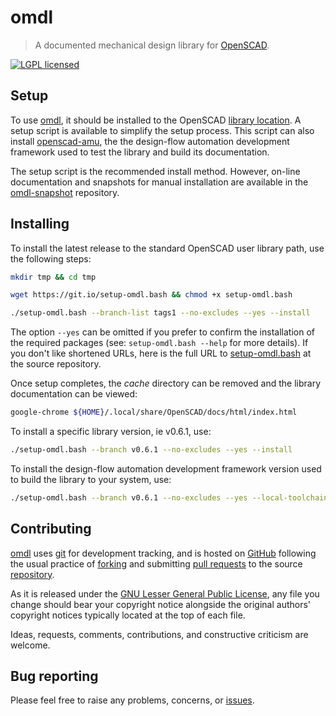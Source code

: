 omdl
====

> A documented mechanical design library for [OpenSCAD].

[![LGPL licensed](https://img.shields.io/badge/license-LGPL-blue.svg?style=flat)](https://raw.githubusercontent.com/royasutton/omdl/master/gnu-lgpl-v2.1.txt)


Setup
-----

To use [omdl], it should be installed to the OpenSCAD [library
location]. A setup script is available to simplify the setup process.
This script can also install [openscad-amu], the the design-flow
automation development framework used to test the library and build its
documentation.

The setup script is the recommended install method. However, on-line
documentation and snapshots for manual installation are available in
the [omdl-snapshot] repository.


Installing
----------

To install the latest release to the standard OpenSCAD user library
path, use the following steps:

```bash
mkdir tmp && cd tmp
```

```bash
wget https://git.io/setup-omdl.bash && chmod +x setup-omdl.bash
```

```bash
./setup-omdl.bash --branch-list tags1 --no-excludes --yes --install
```

The option `--yes` can be omitted if you prefer to confirm the
installation of the required packages (see: `setup-omdl.bash --help`
for more details). If you don't like shortened URLs, here is the full
URL to [setup-omdl.bash] at the source repository.

Once setup completes, the *cache* directory can be removed and the
library documentation can be viewed:

```bash
google-chrome ${HOME}/.local/share/OpenSCAD/docs/html/index.html
```

To install a specific library version, ie v0.6.1, use:

```bash
./setup-omdl.bash --branch v0.6.1 --no-excludes --yes --install
```

To install the design-flow automation development framework version
used to build the library to your system, use:

```bash
./setup-omdl.bash --branch v0.6.1 --no-excludes --yes --local-toolchain --install
```


Contributing
------------

[omdl] uses [git] for development tracking, and is hosted on [GitHub]
following the usual practice of [forking] and submitting [pull requests]
to the source [repository].

As it is released under the [GNU Lesser General Public License], any
file you change should bear your copyright notice alongside the
original authors' copyright notices typically located at the top of
each file.

Ideas, requests, comments, contributions, and constructive criticism
are welcome.


Bug reporting
-------------

Please feel free to raise any problems, concerns, or [issues].


[GNU Lesser General Public License]: https://www.gnu.org/licenses/lgpl.html

[setup-omdl.bash]: https://raw.githubusercontent.com/royasutton/omdl/master/share/scripts/setup-omdl.bash

[omdl]: https://royasutton.github.io/omdl
[repository]: https://github.com/royasutton/omdl
[issues]: https://github.com/royasutton/omdl/issues

[omdl-snapshot]: https://github.com/royasutton/omdl-snapshot

[openscad-amu]: https://royasutton.github.io/openscad-amu
[installing openscad-amu]: https://github.com/royasutton/openscad-amu#installing

[Doxygen]: http://www.stack.nl/~dimitri/doxygen/index.html

[OpenSCAD]: http://www.openscad.org
[library location]: https://en.wikibooks.org/wiki/OpenSCAD_User_Manual/Libraries

[git]: http://git-scm.com
[GitHub]: http://github.com
[forking]: http://help.github.com/forking
[pull requests]: https://help.github.com/articles/about-pull-requests
